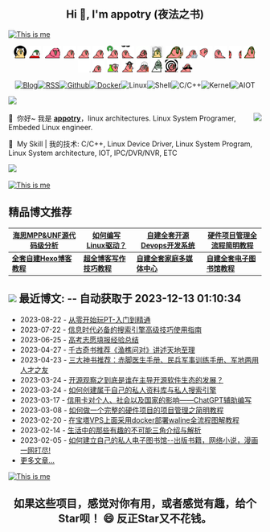 <h2 align="center">Hi 👋, I'm appotry (夜法之书) </h1>

[![This is me](https://readme-typing-svg.herokuapp.com/?size=30&color=15485F&center=true&vCenter=true&width=1400&lines=%F0%9F%92%A1+%E4%BD%A0%E7%9C%8B%E5%88%B0%EF%BC%8C%E4%BD%A0%E6%83%B3%E7%9C%8B%E5%88%B0%E7%9A%84%EF%BC%9B%E4%BD%A0%E5%90%AC%E5%88%B0%EF%BC%8C%E4%BD%A0%E6%83%B3%E5%90%AC%E5%88%B0%E7%9A%84%EF%BC%9B%E4%BD%A0%E7%9B%B8%E4%BF%A1%EF%BC%8C%E4%BD%A0%E6%83%B3%E7%9B%B8%E4%BF%A1%E7%9A%84%EF%BC%81)](https://git.io/typing-svg)

<div align="center">
    <img src="/media/pic/parrots/githubparrot.webp" width="25" height="25"/>
    <img src="/media/pic/parrots/iranparrot.webp" width="25" height="25"/>
    <img src="/media/pic/parrots/asyncparrot.webp" width="36" height="25"/>
    <img src="/media/pic/parrots/exceptionallyfastparrot.webp" width="25" height="25"/>
    <img src="/media/pic/parrots/60fpsparrot.webp" width="25" height="25"/>
    <img src="/media/pic/parrots/jumpingparrot.webp" width="25" height="25"/>
    <img src="/media/pic/parrots/opensourceparrot.webp" width="25" height="25"/>
    <img src="/media/pic/parrots/dealwithitnowparrot.webp" width="25" height="25"/>
    <img src="/media/pic/parrots/hypnoparrotlight.webp" width="25" height="25"/>
    <img src="/media/pic/parrots/databaseparrot.webp" width="25" height="25"/>
    <img src="/media/pic/parrots/fixparrot.webp" width="36" height="25"/>
    <img src="/media/pic/parrots/laptop_parrot.webp" width="25" height="25"/>
    <img src="/media/pic/parrots/spinningparrot.webp" width="25" height="25"/>
    <img src="/media/pic/parrots/levitationparrot.webp" width="25" height="25"/>
    <img src="/media/pic/parrots/meldparrot.webp" width="25" height="25"/>
    <img src="/media/pic/parrots/slomoparrot.webp" width="25" height="25"/>
    <img src="/media/pic/parrots/moonwalkingparrot.webp" width="25" height="25"/>
    <img src="/media/pic/parrots/stableparrot.webp" width="25" height="25"/>
    <img src="/media/pic/parrots/scienceparrot.webp" width="25" height="25"/>
    <img src="/media/pic/parrots/pirateparrot.webp" width="25" height="25"/>
    <img src="/media/pic/parrots/footballparrot.webp" width="25" height="25"/>
    <img src="/media/pic/parrots/illuminatiparrot.webp" width="25" height="25"/>
    <img src="/media/pic/parrots/hypnoparrotdark.webp" width="25" height="25"/>
    <img src="/media/pic/parrots/mustacheparrot.webp" width="25" height="25"/>
</div>

<div align="center" >
  
[![Blog](https://img.shields.io/badge/Blog-%23FFA500.svg?&style=for-the-badge&logo=rss&logoColor=white)](https://blog.17lai.site)[![RSS](https://img.shields.io/badge/RSS-orange.svg?&style=for-the-badge&logo=rss&logoColor=white)](https://cdn.jsdelivr.net/gh/appotry/hexo@latest/atom.xml)[![Github](https://img.shields.io/badge/-Github-%23EEEEEE?logo=Github&style=for-the-badge&logoColor=black)](https://github.com/appotry)[![Docker](https://img.shields.io/badge/-Docker-%232496ED?logo=Docker&style=for-the-badge&logoColor=black)](https://hub.docker.com/u/bloodstar)![Linux](https://img.shields.io/badge/-Linux-%257A143?logo=Linux&style=for-the-badge&logoColor=black)![Shell](https://img.shields.io/badge/-Shell-%233776AB?logo=Windows%20Terminal&style=for-the-badge&logoColor=white)![C/C++](https://img.shields.io/badge/-C/C++-%23EEEEEE?logo=C&style=for-the-badge&logoColor=black)![Kernel](https://img.shields.io/badge/-Kernel-%234FC08D?logo=linux&style=for-the-badge&logoColor=white)![AIOT](https://img.shields.io/badge/-AIOT-yellowgreen?logo=IOTA&style=for-the-badge&logoColor=black)

</div>

<!--Trap--:)-->
<a href="https://github.com/404"><img src="https://blog.17lai.site/medias_webp/line.webp"></a>

<img align="right" src="https://ghstats.17lai.site/api?username=appotry&show_icons=true&icon_color=0366d6&text_color=24292e&bg_color=ffffff&hide_title=false" />

🤗 &nbsp;你好~ 我是 [**appotry**](https://blog.17lai.site)，linux architectures. Linux System Programer, Embeded Linux engineer.

🌈 &nbsp;My Skill | 我的技术: C/C++, Linux Device Driver, Linux System Program, Linux System architecture,  IOT, IPC/DVR/NVR, ETC

<!--Trap--:)-->
<a href="https://github.com/404"><img src="https://blog.17lai.site/medias_webp/line.webp"></a>

[![This is me](https://readme-typing-svg.herokuapp.com/?size=30&color=15485F&center=true&vCenter=true&width=1400&lines=%F0%9F%92%A1+%E7%9C%9F%E7%BB%8F%E4%B8%80%E5%8F%A5%E8%AF%9D%EF%BC%8C%E5%81%87%E7%BB%8F%E4%BC%A0%E4%B8%87%E5%8D%B7%EF%BC%81)](https://git.io/typing-svg)

## 精品博文推荐

| [海思MPP&UNF源代码级分析](https://blog.17lai.site/posts/13894dce/) | [如何编写Linux驱动？](https://blog.17lai.site/posts/ed364362/) | [**自建全套开源Devops开发系统**](https://blog.17lai.site/posts/ab63eb8f/) | [**硬件项目管理全流程简明教程**](https://blog.17lai.site/posts/d8b1e381/) |
| ------------------------------------------------------------ | ------------------------------------------------------------ | ------------------------------------------------------------ | ------------------------------------------------------------ |
| [**全套自建Hexo博客教程**](https://blog.17lai.site/posts/40300608/) | [**超全博客写作技巧教程**](https://blog.17lai.site/posts/253706ff/) | [**自建全套家庭多媒体中心**](https://blog.17lai.site/posts/9912bd5d/) | [**自建全套电子图书馆教程**](https://blog.17lai.site/posts/dc1c8194/) |

## <a title="My Blog Site" target="_blank" href="https://blog.17lai.site/"><img src="https://img.shields.io/badge/%E5%8D%9A%E5%AE%A2%20(blog)-blog.17lai.site-orange" /></a> 最近博文:  -- 自动获取于 2023-12-13 01:10:34
* 2023-08-22 - [从零开始玩PT-入门到精通](https://blog.17lai.site/posts/9806d7f1/            )
* 2023-07-22 - [信息时代必备的搜索引擎高级技巧使用指南](https://blog.17lai.site/posts/f12af66/            )
* 2023-06-25 - [高考志愿填报经验总结](https://blog.17lai.site/posts/a75c0d00/            )
* 2023-04-27 - [千古奇书推荐《渔樵问对》讲述天地至理](https://blog.17lai.site/posts/a67e8c54/            )
* 2023-04-23 - [三大神书推荐：赤脚医生手册、民兵军事训练手册、军地两用人才之友](https://blog.17lai.site/posts/c8ba1397/            )
* 2023-03-24 - [开源观察之到底是谁在主导开源软件生态的发展？](https://blog.17lai.site/posts/bd70a73c/            )
* 2023-03-24 - [如何创建属于自己的私人资料库与私人搜索引擎](https://blog.17lai.site/posts/8f152670/            )
* 2023-03-17 - [信用卡对个人、社会以及国家的影响——ChatGPT辅助编写](https://blog.17lai.site/posts/b648bb9c/            )
* 2023-03-08 - [如何做一个完整的硬件项目的项目管理之简明教程](https://blog.17lai.site/posts/d8b1e381/            )
* 2023-02-20 - [在宝塔VPS上面采用docker部署waline全流程图解教程](https://blog.17lai.site/posts/8f9792ab/            )
* 2023-02-14 - [生活中的那些有趣的不可能三角介绍与解析](https://blog.17lai.site/posts/63302e8a/            )
* 2023-02-05 - [如何建立自己的私人电子图书馆--出版书籍，网络小说，漫画一网打尽!](https://blog.17lai.site/posts/dc1c8194/            )
* [更多文章...](https://blog.17lai.site/) 

[![This is me](https://readme-typing-svg.herokuapp.com/?size=30&color=15485F&center=true&vCenter=true&width=1400&lines=%F0%9F%92%A1+%E4%BD%A0%E7%9C%8B%E5%88%B0%E7%9A%84%EF%BC%8C%E6%98%AF%E5%88%AB%E4%BA%BA%E6%83%B3%E8%AE%A9%E4%BD%A0%E7%9C%8B%E5%88%B0%E7%9A%84%EF%BC%9B%E4%BD%A0%E5%90%AC%E5%88%B0%E7%9A%84%EF%BC%8C%E6%98%AF%E5%88%AB%E4%BA%BA%E6%83%B3%E8%AE%A9%E4%BD%A0%E5%90%AC%E5%88%B0%E7%9A%84%EF%BC%9B%E4%BD%A0%E7%9B%B8%E4%BF%A1%E7%9A%84%EF%BC%8C%E6%98%AF%E5%88%AB%E4%BA%BA%E6%83%B3%E8%AE%A9%E4%BD%A0%E7%9B%B8%E4%BF%A1%E7%9A%84%EF%BC%81)](https://git.io/typing-svg)

<h2 align="center">如果这些项目，感觉对你有用，或者感觉有趣，给个Star呗！ 😄 反正Star又不花钱。</h2>

<!--
### Hi there 👋

**appotry/appotry** is a ✨ _special_ ✨ repository because its `README.md` (this file) appears on your GitHub profile.

Here are some ideas to get you started:
- 👯 I’m looking to collaborate on ...
- 🤔 I’m looking for help with ...
- 💬 Ask me about ...
- 😄 Pronouns: ...
- ⚡ Fun fact: ...
- 🔭 Linux System Programer, Embeded Linux engineer.
- 🌱 My Skill | 我的技术: C/C++, Linux Device Driver, Linux System Program, Linux System architecture,  IOT, IPC/DVR/NVR, ETC
- 📫 My blog | 个人博客: https://blog.17lai.site
-->

